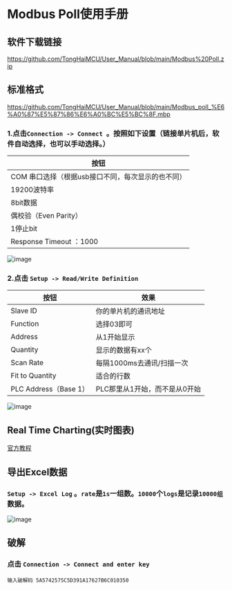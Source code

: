 # Modbus Poll使用手册
## 软件下载链接
https://github.com/TongHaiMCU/User_Manual/blob/main/Modbus%20Poll.zip

## 标准格式
https://github.com/TongHaiMCU/User_Manual/blob/main/Modbus_poll_%E6%A0%87%E5%87%86%E6%A0%BC%E5%BC%8F.mbp

### 1.点击`Connection -> Connect `。按照如下设置（链接单片机后，软件自动选择，也可以手动选择。）
| 按钮 | 
| -----|
|COM 串口选择（根据usb接口不同，每次显示的也不同）|
|19200波特率|
| 8bit数据 |
|  偶校验（Even Parity）|
| 1停止bit |
| Response Timeout ：1000 |

![image](https://user-images.githubusercontent.com/43512109/181444070-f95ac026-8887-4200-af3a-d8abe252829f.png)

### 2.点击 `Setup -> Read/Write Definition`
| 按钮 | 效果 |
| -----| ----- |
| Slave ID  | 你的单片机的通讯地址 |
| Function  | 选择03即可 |
| Address  | 从1开始显示 |
| Quantity  | 显示的数据有xx个 |
| Scan Rate  | 每隔1000ms去通讯/扫描一次 |
| Fit to Quantity  | 适合的行数 |
| PLC Address（Base 1）  | PLC那里从1开始，而不是从0开始 |

![image](https://user-images.githubusercontent.com/43512109/181444832-c62495de-75e2-4560-a682-c133ad7068e5.png)


## Real Time Charting(实时图表)
[官方教程](https://www.modbustools.com/poll_chart.html)

## 导出Excel数据
### `Setup -> Excel Log` 。`rate`是`1s`一组数。`10000`个`logs`是记录`10000组`数据。
![image](https://user-images.githubusercontent.com/43512109/181456756-09158ce9-092d-4045-8b52-0b4665e49578.png)


## 破解
### 点击 `Connection -> Connect and enter key`
    输入破解码 5A5742575C5D391A17627B6C010350
